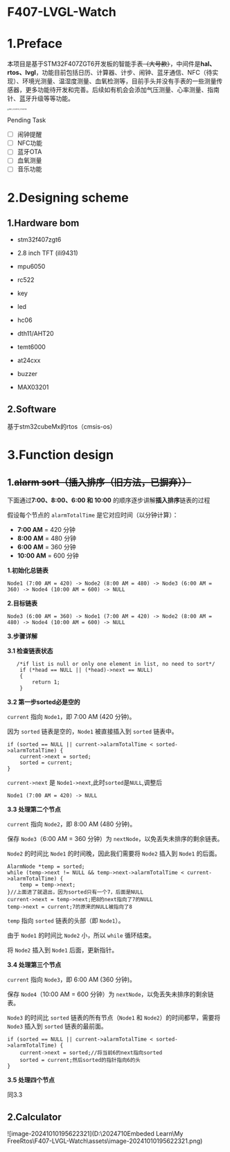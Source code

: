 # F407-LVGL-Watch

# 1.Preface

本项目是基于STM32F407ZGT6开发板的智能手表~~（大号款）~~，中间件是**hal、rtos、lvgl**，功能目前包括日历、计算器、计步、闹钟、蓝牙通信、NFC（待实现）、环境光测量、温湿度测量、血氧检测等，目前手头并没有手表的一些测量传感器，更多功能待开发和完善。后续如有机会会添加气压测量、心率测量、指南针、蓝牙升级等等功能。

<img src="D:\2024710Embeded Learn\My FreeRtos\F407-LVGL-Watch\assets\IMG_20241012_17245195.jpeg" alt="IMG_20241012_17245195" style="zoom: 25%;" />

Pending Task

- [ ] 闹钟提醒
- [ ] NFC功能
- [ ] 蓝牙OTA
- [ ] 血氧测量
- [ ] 音乐功能

# 2.Designing scheme

## 1.Hardware bom

- stm32f407zgt6

- 2.8 inch TFT (ili9431)
- mpu6050
- rc522
- key
- led
- hc06
- dth11/AHT20
- temt6000
- at24cxx
- buzzer
- MAX03201

## 2.Software

基于stm32cubeMx的rtos（cmsis-os）

# 3.Function design

## 1.~~alarm sort（插入排序（旧方法，已摒弃））~~

下面通过**7:00、8:00、6:00 和 10:00** 的顺序逐步讲解**插入排序**链表的过程

假设每个节点的 `alarmTotalTime` 是它对应时间（以分钟计算）：

- **7:00 AM** = 420 分钟
- **8:00 AM** = 480 分钟
- **6:00 AM** = 360 分钟
- **10:00 AM** = 600 分钟

**1.初始化总链表**

```
Node1 (7:00 AM = 420) -> Node2 (8:00 AM = 480) -> Node3 (6:00 AM = 360) -> Node4 (10:00 AM = 600) -> NULL
```

**2.目标链表**

```
Node3 (6:00 AM = 360) -> Node1 (7:00 AM = 420) -> Node2 (8:00 AM = 480) -> Node4 (10:00 AM = 600) -> NULL
```

**3.步骤详解**

 **3.1 检查链表状态**

```
   /*if list is null or only one element in list, no need to sort*/
    if (*head == NULL || (*head)->next == NULL)
    {
        return 1;
    }
```

 **3.2 第一步sorted必是空的**

`current` 指向 `Node1`，即 7:00 AM (420 分钟)。

因为 `sorted` 链表是空的，`Node1` 被直接插入到 `sorted` 链表中。

```
if (sorted == NULL || current->alarmTotalTime < sorted->alarmTotalTime) {
    current->next = sorted;
    sorted = current;
}
```

`current->next` 是 `Node1->next`,此时`sorted`是`NULL`,调整后

```
Node1 (7:00 AM = 420) -> NULL
```

**3.3 处理第二个节点**

`current` 指向 `Node2`，即 8:00 AM (480 分钟)。

保存 `Node3`（6:00 AM = 360 分钟）为 `nextNode`，以免丢失未排序的剩余链表。

`Node2` 的时间比 `Node1` 的时间晚，因此我们需要将 `Node2` 插入到 `Node1` 的后面。

```
AlarmNode *temp = sorted;
while (temp->next != NULL && temp->next->alarmTotalTime < current->alarmTotalTime) {
    temp = temp->next;
}//上面进了就退出，因为sorted只有一个7，后面是NULL
current->next = temp->next;把8的next指向了7的NULL
temp->next = current;7的原来的NULL被指向了8
```

`temp` 指向 `sorted` 链表的头部（即 `Node1`）。

由于 `Node1` 的时间比 `Node2` 小，所以 `while` 循环结束。

将 `Node2` 插入到 `Node1` 后面，更新指针。

**3.4 处理第三个节点**

`current` 指向 `Node3`，即 6:00 AM (360 分钟)。

保存 `Node4`（10:00 AM = 600 分钟）为 `nextNode`，以免丢失未排序的剩余链表。

`Node3` 的时间比 `sorted` 链表的所有节点（`Node1` 和 `Node2`）的时间都早，需要将 `Node3` 插入到 `sorted` 链表的最前面。

```
if (sorted == NULL || current->alarmTotalTime < sorted->alarmTotalTime) {
    current->next = sorted;//将当前6的next指向sorted
    sorted = current;然后sorted的指针指向6的头
}
```

**3.5 处理四个节点**

同3.3

## 2.Calculator

![image-20241010195622321](D:\2024710Embeded Learn\My FreeRtos\F407-LVGL-Watch\assets\image-20241010195622321.png)
